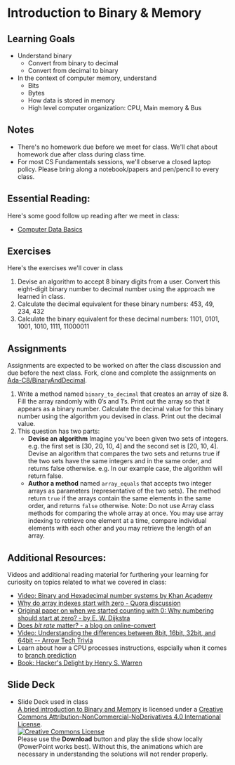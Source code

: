 # Introduction to Binary & Memory
## Learning Goals
+ Understand binary
  + Convert from binary to decimal
  + Convert from decimal to binary
+ In the context of computer memory, understand
  + Bits
  + Bytes
  + How data is stored in memory
  + High level computer organization: CPU, Main memory & Bus

## Notes
+ There's no homework due before we meet for class. We'll chat about homework due after class during class time.
+ For most CS Fundamentals sessions, we'll observe a closed laptop policy. Please bring along a notebook/papers and pen/pencil to every class. 

## Essential Reading:
Here's some good follow up reading after we meet in class:
  + [Computer Data Basics](https://docs.google.com/document/d/1g-Dxn1rVTChBs9ZZSOgmohjP_RoWNyPJTE-m_n35aZ0/edit)

## Exercises
Here's the exercises we'll cover in class
1. Devise an algorithm to accept 8 binary digits from a user. Convert this eight-digit binary number to decimal number using the approach we learned in class.
2. Calculate the decimal equivalent for these binary numbers: 453, 49, 234, 432
3. Calculate the binary equivalent for these decimal numbers: 1101, 0101, 1001, 1010, 1111, 11000011

## Assignments
Assignments are expected to be worked on after the class discussion and due before the next class.
Fork, clone and complete the assignments on [Ada-C8/BinaryAndDecimal](https://github.com/Ada-C8/BinaryAndDecimal).
1. Write a method named `binary_to_decimal` that creates an array of size 8. Fill the array randomly with 0’s and 1’s. Print out the array so that it appears as a binary number. Calculate the decimal value for this binary number using the algorithm you devised in class. Print out the decimal value.
2. This question has two parts:
   - <strong>Devise an algorithm</strong> Imagine you've been given two sets of integers. e.g. the first set is [30, 20, 10, 4] and the second set is [20, 10, 4]. Devise an algorithm that compares the two sets and returns true if the two sets have the same integers and in the same order, and returns false otherwise. e.g. In our example case, the algorithm will return false.
   - <strong>Author a method</strong> named `array_equals` that accepts two integer arrays as parameters (representative of the two sets). The method return `true` if the arrays contain the same elements in the same order, and returns `false` otherwise. 
Note: Do not use Array class methods for comparing the whole array at once. You may use array indexing to retrieve one element at a time, compare individual elements with each other and you may retrieve the length of an array.


## Additional Resources:
Videos and additional reading material for furthering your learning for curiosity on topics related to what we covered in class:
   + [Video: Binary and Hexadecimal number systems by Khan Academy](https://www.khanacademy.org/math/algebra-home/alg-intro-to-algebra/algebra-alternate-number-bases/v/number-systems-introduction)
   + [Why do array indexes start with zero - Quora discussion](https://www.quora.com/Why-do-array-indexes-start-with-0-zero-in-many-programming-languages)
   + [Original paper on when we started counting with 0: Why numbering should start at zero? - by E. W. Dijkstra](https://www.cs.utexas.edu/users/EWD/transcriptions/EWD08xx/EWD831.html)
   + [Does *bit rate* matter? - a blog on online-convert](http://blog.online-convert.com/does-bit-rate-matter-test-yourself-audio-examples/)
   + [Video: Understanding the differences between 8bit, 16bit, 32bit, and 64bit -- Arrow Tech Trivia](https://www.youtube.com/watch?v=_SkpnG571z8)
   + Learn about how a CPU processes instructions, espcially when it comes to [branch prediction](https://danluu.com/branch-prediction/)
   + [Book: Hacker's Delight by Henry S. Warren](https://www.amazon.com/Hackers-Delight-2nd-Henry-Warren/dp/0321842685)

## Slide Deck
+ Slide Deck used in class</br>
<span xmlns:dct="http://purl.org/dc/terms/" property="dct:title"><a href="https://www.slideshare.net/secret/y7EEiCTql0Gdw">A bried introduction to Binary and Memory</a></span> is licensed under a <a rel="license" href="http://creativecommons.org/licenses/by-nc-nd/4.0/">Creative Commons Attribution-NonCommercial-NoDerivatives 4.0 International License</a>.</br>
<a rel="license" href="http://creativecommons.org/licenses/by-nc-nd/4.0/"><img alt="Creative Commons License" style="border-width:0" src="https://i.creativecommons.org/l/by-nc-nd/4.0/88x31.png" /></a><br /> Please use the <strong>Download</strong> button and play the slide show locally (PowerPoint works best). Without this, the animations which are necessary in understanding the solutions will not render properly.
